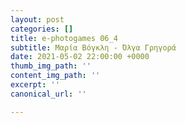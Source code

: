 ```yaml
---
layout: post
categories: []
title: e-photogames 06_4
subtitle: Μαρία Βόγκλη - Όλγα Γρηγορά
date: 2021-05-02 22:00:00 +0000
thumb_img_path: ''
content_img_path: ''
excerpt: ''
canonical_url: ''

---
```

